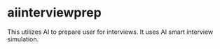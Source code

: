 # aiinterviewprep
This utilizes AI to prepare user for interviews. It uses AI smart interview simulation.
